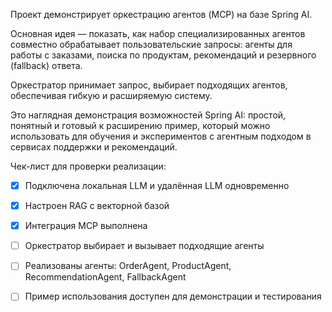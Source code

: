 Проект демонстрирует оркестрацию агентов (MCP) на базе Spring AI.

Основная идея — показать, как набор специализированных агентов совместно обрабатывает пользовательские запросы: агенты для работы с заказами, поиска по продуктам, рекомендаций и резервного (fallback) ответа.

Оркестратор принимает запрос, выбирает подходящих агентов, обеспечивая гибкую и расширяемую систему.

Это наглядная демонстрация возможностей Spring AI: простой, понятный и готовый к расширению пример, который можно использовать для обучения и экспериментов с агентным подходом в сервисах поддержки и рекомендаций.


Чек-лист для проверки реализации:
- [x] Подключена локальная LLM и удалённая LLM одновременно
- [x] Настроен RAG с векторной базой
- [x] Интеграция MCP выполнена
- [ ] Оркестратор выбирает и вызывает подходящие агенты
- [ ] Реализованы агенты: OrderAgent, ProductAgent, RecommendationAgent, FallbackAgent
- [ ] Пример использования доступен для демонстрации и тестирования



